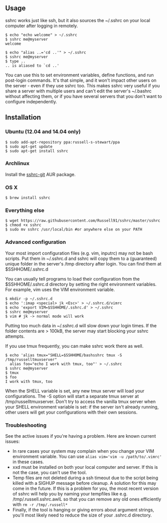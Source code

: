 ## Usage

sshrc works just like ssh, but it also sources the ~/.sshrc on your local computer after logging in remotely.

    $ echo "echo welcome" > ~/.sshrc
    $ sshrc me@myserver
    welcome

    $ echo "alias ..='cd ..'" > ~/.sshrc
    $ sshrc me@myserver
    $ type ..
    .. is aliased to `cd ..'

You can use this to set environment variables, define functions, and run post-login commands. It's that simple, and it won't impact other users on the server - even if they use sshrc too. This makes sshrc very useful if you share a server with multiple users and can't edit the server's ~/.bashrc without affecting them, or if you have several servers that you don't want to configure independently.

## Installation

### Ubuntu (12.04 and 14.04 only)

    $ sudo add-apt-repository ppa:russell-s-stewart/ppa
    $ sudo apt-get update
    $ sudo apt-get install sshrc

### Archlinux

Install the [sshrc-git][] AUR package.

### OS X

    $ brew install sshrc

### Everything else

    $ wget https://raw.githubusercontent.com/Russell91/sshrc/master/sshrc
    $ chmod +x sshrc
    $ sudo mv sshrc /usr/local/bin #or anywhere else on your PATH

### Advanced configuration

Your most import configuration files (e.g. vim, inputrc) may not be bash scripts. Put them in ~/.sshrc.d and sshrc will copy them to a (guaranteed) unique folder in the server's /tmp directory after login. You can find them at $SSHHOME/.sshrc.d

You can usually tell programs to load their configuration from the $SSHHOME/.sshrc.d directory by setting the right environment variables. For example, vim uses the VIM environment variable.

    $ mkdir -p ~/.sshrc.d
    $ echo ':imap <special> jk <Esc>' > ~/.sshrc.d/vimrc
    $ echo 'export VIM=$SSHHOME/.sshrc.d' > ~/.sshrc
    $ sshrc me@myserver
    $ vim # jk -> normal mode will work

Putting too much data in ~/.sshrc.d will slow down your login times. If the folder contents are > 100kB, the server may start blocking your sshrc attempts.

If you use tmux frequently, you can make sshrc work there as well.

    $ echo 'alias tmux="SHELL=$SSHHOME/bashsshrc tmux -S /tmp/russelltmuxserver"
      alias foo="echo I work with tmux, too"' > ~/.sshrc
    $ sshrc me@myserver
    $ tmux
    $ foo
    I work with tmux, too

When the SHELL variable is set, any new tmux server will load your configurations. The -S option will start a separate tmux server at /tmp/russelltmuxserver. Don't try to access the vanilla tmux server when your SHELL environment variable is set: if the server isn't already running, other users will get your configurations with their own sessions.

### Troubleshooting

See the active issues if you're having a problem. Here are known current issues:

* In rare cases your system may complain when you change your VIM environment variable. You can use `alias vim='vim -u /path/to/.vimrc'` in these cases.
* xxd must be installed on both your local computer and server. If this is not the case, you can't use the tool.
* Temp files are not deleted during a ssh timeout due to the script being killed with a SIGHUP message before cleanup. A solution for this may come in the future. If this is a problem for you, the most recent version of sshrc will help you by naming your tempfiles like e.g. /tmp/.russell.sshrc.awIL so that you can remove any old ones efficiently with `rm -r /tmp/.russell*`
* Finally, if the tool is hanging or giving errors about argument strings, you'll most likely need to reduce the size of your .sshrc.d directory.

[sshrc-git]: https://aur.archlinux.org/packages/sshrc-git
